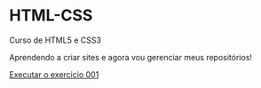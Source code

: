 # HTML-CSS
 Curso de HTML5 e CSS3 
 
Aprendendo a criar sites e agora vou gerenciar meus repositórios!


<a href="https://diegoramosds.github.io/HTML-CSS/EXERCICIOS/ex001/index.html"> Executar o exercicio 001 </a>

